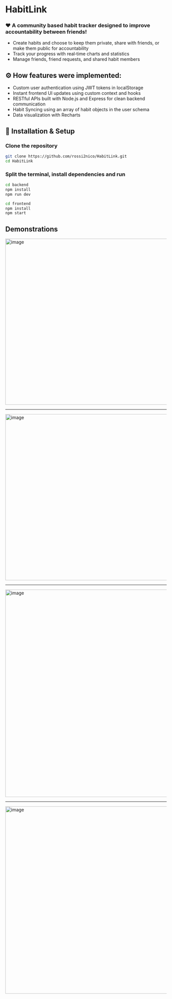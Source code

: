 ﻿# HabitLink
### ❤️ A community based habit tracker designed to improve accountability between friends!  

- Create habits and choose to keep them private, share with friends, or make them public for accountability
- Track your progress with real‑time charts and statistics
- Manage friends, friend requests, and shared habit members

## ⚙️ How features were implemented:  
- Custom user authentication using JWT tokens in localStorage
- Instant frontend UI updates using custom context and hooks
- RESTful APIs built with Node.js and Express for clean backend communication
- Habit Syncing using an array of habit objects in the user schema
- Data visualization with Recharts


## 🚀 Installation & Setup
   ### Clone the repository
   ```bash
   git clone https://github.com/rossi2nico/HabitLink.git
   cd HabitLink
   ```
   ### Split the terminal, install dependencies and run
   ```bash
   cd backend
   npm install
   npm run dev
   ```
   ```bash
   cd frontend
   npm install
   npm start
   ```

## Demonstrations  
<img width="847" height="519" alt="image" src="https://github.com/user-attachments/assets/e9cf556c-5842-4dc9-9b0e-bc8b9c9d5bd8" />

---  
<img width="847" height="519" alt="image" src="https://github.com/user-attachments/assets/74d0c11d-e66a-44ed-82a5-5dfc305a1c33" />

---  
<img width="1340" height="648" alt="image" src="https://github.com/user-attachments/assets/97187a75-c99e-4f4e-944f-b3bb97a34c23" />  

---  
<img width="902" height="585" alt="image" src="https://github.com/user-attachments/assets/578569f0-32ce-4173-8526-da85a05a72a7" />

